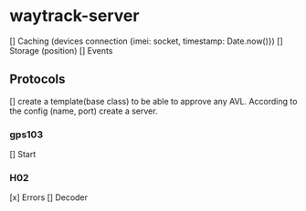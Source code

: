 
# waytrack-server
[] Caching (devices connection {imei: socket, timestamp: Date.now()})
[] Storage (position)
[] Events


## Protocols
[] create a template(base class) to be able to approve any AVL. According to the config (name, port) create a server.

### gps103
[] Start

### H02
[x] Errors
[] Decoder

